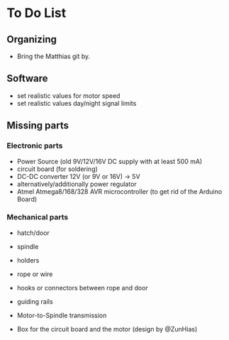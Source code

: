 # To Do List

## Organizing
- Bring the Matthias git by.

## Software
- set realistic values for motor speed
- set realistic values day/night signal limits

## Missing parts
### Electronic parts
- Power Source (old 9V/12V/16V DC supply with at least 500 mA)
- circuit board (for soldering)
- DC-DC converter 12V (or 9V or 16V) -> 5V
- alternatively/additionally power regulator
- Atmel Atmega8/168/328 AVR microcontroller (to get rid of the Arduino Board)

### Mechanical parts
- hatch/door
- spindle
- holders
- rope or wire
- hooks or connectors between rope and door
- guiding rails
- Motor-to-Spindle transmission

- Box for the circuit board and the motor (design by @ZunHias)
